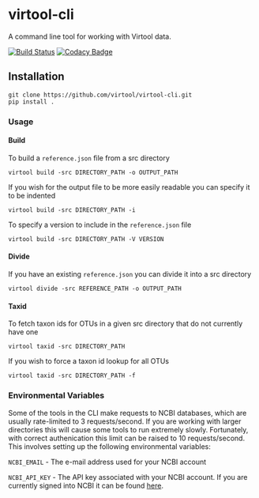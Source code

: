 # virtool-cli

A command line tool for working with Virtool data.

[![Build Status](https://cloud.drone.io/api/badges/virtool/virtool-cli/status.svg)](https://cloud.drone.io/virtool/virtool-cli)
[![Codacy Badge](https://app.codacy.com/project/badge/Grade/f4d6416f3d434c62af89c2ba94f8343a)](https://www.codacy.com/gh/virtool/virtool-cli/dashboard?utm_source=github.com&amp;utm_medium=referral&amp;utm_content=virtool/virtool-cli&amp;utm_campaign=Badge_Grade)

## Installation

```shell script
git clone https://github.com/virtool/virtool-cli.git
pip install .
```

### Usage
#### Build
To build a `reference.json` file from a src directory

```shell script
virtool build -src DIRECTORY_PATH -o OUTPUT_PATH
```

If you wish for the output file to be more easily readable you can specify it to be indented

```shell script
virtool build -src DIRECTORY_PATH -i
```

To specify a version to include in the `reference.json` file

```shell script
virtool build -src DIRECTORY_PATH -V VERSION
```

#### Divide
If you have an existing `reference.json` you can divide it into a src directory

```shell script
virtool divide -src REFERENCE_PATH -o OUTPUT_PATH
```

#### Taxid
To fetch taxon ids for OTUs in a given src directory that do not currently have one

```shell script
virtool taxid -src DIRECTORY_PATH
```

If you wish to force a taxon id lookup for all OTUs

```shell script
virtool taxid -src DIRECTORY_PATH -f
```

### Environmental Variables
Some of the tools in the CLI make requests to NCBI databases, which are usually
rate-limited to 3 requests/second. If you are working with larger directories this will cause some tools
to run extremely slowly. Fortunately, with correct authenication this limit can be raised to
10 requests/second. This involves setting up the following environmental variables:

`NCBI_EMAIL` - The e-mail address used for your NCBI account

`NCBI_API_KEY` - The API key associated with your NCBI account. If you are currently signed into NCBI it can be found [here](https://www.ncbi.nlm.nih.gov/account/settings/).


